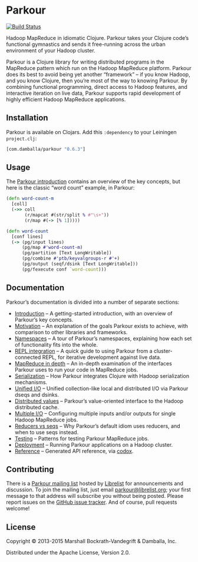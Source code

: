 # Parkour

[![Build Status](https://secure.travis-ci.org/damballa/parkour.png)](http://travis-ci.org/damballa/parkour)

Hadoop MapReduce in idiomatic Clojure.  Parkour takes your Clojure code’s
functional gymnastics and sends it free-running across the urban environment of
your Hadoop cluster.

Parkour is a Clojure library for writing distributed programs in the MapReduce
pattern which run on the Hadoop MapReduce platform.  Parkour does its best to
avoid being yet another “framework” – if you know Hadoop, and you know Clojure,
then you’re most of the way to knowing Parkour.  By combining functional
programming, direct access to Hadoop features, and interactive iteration on live
data, Parkour supports rapid development of highly efficient Hadoop MapReduce
applications.

## Installation

Parkour is available on Clojars.  Add this `:dependency` to your Leiningen
`project.clj`:

```clj
[com.damballa/parkour "0.6.3"]
```

## Usage

The [Parkour introduction][intro] contains an overview of the key concepts, but
here is the classic “word count” example, in Parkour:

```clj
(defn word-count-m
  [coll]
  (->> coll
       (r/mapcat #(str/split % #"\s+"))
       (r/map #(-> [% 1]))))

(defn word-count
  [conf lines]
  (-> (pg/input lines)
      (pg/map #'word-count-m)
      (pg/partition [Text LongWritable])
      (pg/combine #'ptb/keyvalgroups-r #'+)
      (pg/output (seqf/dsink [Text LongWritable]))
      (pg/fexecute conf `word-count)))
```

## Documentation

Parkour’s documentation is divided into a number of separate sections:

- [Introduction][intro] – A getting-started introduction, with an overview of
  Parkour’s key concepts.
- [Motivation][motivation] – An explanation of the goals Parkour exists to
  achieve, with comparison to other libraries and frameworks.
- [Namespaces][namespaces] – A tour of Parkour’s namespaces, explaining how each
  set of functionality fits into the whole.
- [REPL integration][repl] – A quick guide to using Parkour from a
  cluster-connected REPL, for iterative development against live data.
- [MapReduce in depth][mr-detailed] – An in-depth examination of the interfaces
  Parkour uses to run your code in MapReduce jobs.
- [Serialization][serialization] – How Parkour integrates Clojure with Hadoop
  serialization mechanisms.
- [Unified I/O][unified-io] – Unified collection-like local and distributed I/O
  via Parkour dseqs and dsinks.
- [Distributed values][dvals] – Parkour’s value-oriented interface to the Hadoop
  distributed cache.
- [Multiple I/O][multi-io] – Configuring multiple inputs and/or outputs for
  single Hadoop MapReduce jobs.
- [Reducers vs seqs][reducers-vs-seqs] – Why Parkour’s default idiom uses
  reducers, and when to use seqs instead.
- [Testing][testing] – Patterns for testing Parkour MapReduce jobs.
- [Deployment][deployment] – Running Parkour applications on a Hadoop cluster.
- [Reference][api] – Generated API reference, via [codox][codox].

## Contributing

There is a [Parkour mailing list][mailing-list] hosted by
[Librelist](http://librelist.com/) for announcements and discussion.  To join
the mailing list, just email parkour@librelist.org; your first message to that
address will subscribe you without being posted.  Please report issues on the
[GitHub issue tracker][issues].  And of course, pull requests welcome!

## License

Copyright © 2013-2015 Marshall Bockrath-Vandegrift & Damballa, Inc.

Distributed under the Apache License, Version 2.0.

[intro]: https://github.com/damballa/parkour/blob/master/doc/intro.md
[motivation]: https://github.com/damballa/parkour/blob/master/doc/motivation.md
[namespaces]: https://github.com/damballa/parkour/blob/master/doc/namespaces.md
[repl]: https://github.com/damballa/parkour/blob/master/doc/repl.md
[mr-detailed]: https://github.com/damballa/parkour/blob/master/doc/mr-detailed.md
[serialization]: https://github.com/damballa/parkour/blob/master/doc/serialization.md
[unified-io]: https://github.com/damballa/parkour/blob/master/doc/unified-io.md
[dvals]: https://github.com/damballa/parkour/blob/master/doc/dvals.md
[multi-io]: https://github.com/damballa/parkour/blob/master/doc/multi-io.md
[reducers-vs-seqs]: https://github.com/damballa/parkour/blob/master/doc/reducers-vs-seqs.md
[testing]: https://github.com/damballa/parkour/blob/master/doc/testing.md
[deployment]: https://github.com/damballa/parkour/blob/master/doc/deployment.md
[api]: http://damballa.github.io/parkour/
[codox]: https://github.com/weavejester/codox
[mailing-list]: http://librelist.com/browser/parkour/
[issues]: https://github.com/damballa/parkour/issues
